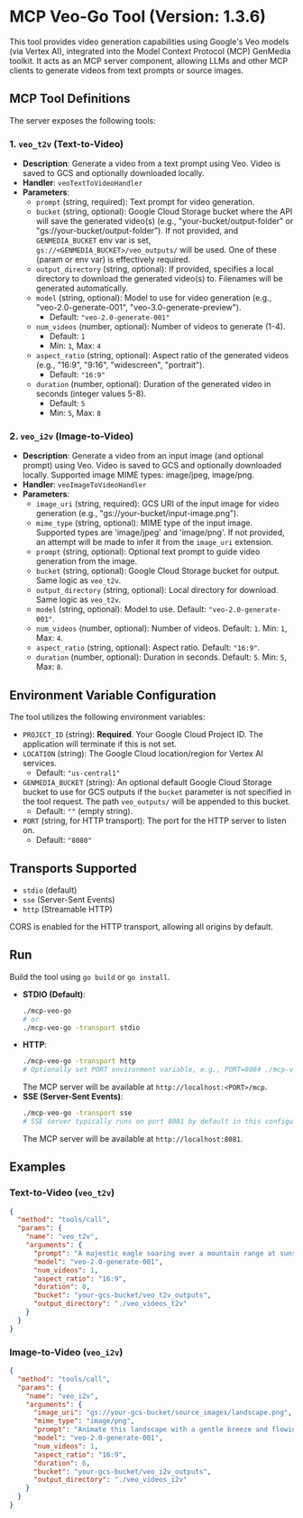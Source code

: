 # MCP Veo-Go Tool (Version: 1.3.6)

This tool provides video generation capabilities using Google's Veo models (via Vertex AI), integrated into the Model Context Protocol (MCP) GenMedia toolkit. It acts as an MCP server component, allowing LLMs and other MCP clients to generate videos from text prompts or source images.

## MCP Tool Definitions

The server exposes the following tools:

### 1. `veo_t2v` (Text-to-Video)

*   **Description**: Generate a video from a text prompt using Veo. Video is saved to GCS and optionally downloaded locally.
*   **Handler**: `veoTextToVideoHandler`
*   **Parameters**:
    *   `prompt` (string, required): Text prompt for video generation.
    *   `bucket` (string, optional): Google Cloud Storage bucket where the API will save the generated video(s) (e.g., "your-bucket/output-folder" or "gs://your-bucket/output-folder"). If not provided, and `GENMEDIA_BUCKET` env var is set, `gs://<GENMEDIA_BUCKET>/veo_outputs/` will be used. One of these (param or env var) is effectively required.
    *   `output_directory` (string, optional): If provided, specifies a local directory to download the generated video(s) to. Filenames will be generated automatically.
    *   `model` (string, optional): Model to use for video generation (e.g., "veo-2.0-generate-001", "veo-3.0-generate-preview").
        *   Default: `"veo-2.0-generate-001"`
    *   `num_videos` (number, optional): Number of videos to generate (1-4).
        *   Default: `1`
        *   Min: `1`, Max: `4`
    *   `aspect_ratio` (string, optional): Aspect ratio of the generated videos (e.g., "16:9", "9:16", "widescreen", "portrait").
        *   Default: `"16:9"`
    *   `duration` (number, optional): Duration of the generated video in seconds (integer values 5-8).
        *   Default: `5`
        *   Min: `5`, Max: `8`

### 2. `veo_i2v` (Image-to-Video)

*   **Description**: Generate a video from an input image (and optional prompt) using Veo. Video is saved to GCS and optionally downloaded locally. Supported image MIME types: image/jpeg, image/png.
*   **Handler**: `veoImageToVideoHandler`
*   **Parameters**:
    *   `image_uri` (string, required): GCS URI of the input image for video generation (e.g., "gs://your-bucket/input-image.png").
    *   `mime_type` (string, optional): MIME type of the input image. Supported types are 'image/jpeg' and 'image/png'. If not provided, an attempt will be made to infer it from the `image_uri` extension.
    *   `prompt` (string, optional): Optional text prompt to guide video generation from the image.
    *   `bucket` (string, optional): Google Cloud Storage bucket for output. Same logic as `veo_t2v`.
    *   `output_directory` (string, optional): Local directory for download. Same logic as `veo_t2v`.
    *   `model` (string, optional): Model to use. Default: `"veo-2.0-generate-001"`.
    *   `num_videos` (number, optional): Number of videos. Default: `1`. Min: `1`, Max: `4`.
    *   `aspect_ratio` (string, optional): Aspect ratio. Default: `"16:9"`.
    *   `duration` (number, optional): Duration in seconds. Default: `5`. Min: `5`, Max: `8`.

## Environment Variable Configuration

The tool utilizes the following environment variables:

*   `PROJECT_ID` (string): **Required**. Your Google Cloud Project ID. The application will terminate if this is not set.
*   `LOCATION` (string): The Google Cloud location/region for Vertex AI services.
    *   Default: `"us-central1"`
*   `GENMEDIA_BUCKET` (string): An optional default Google Cloud Storage bucket to use for GCS outputs if the `bucket` parameter is not specified in the tool request. The path `veo_outputs/` will be appended to this bucket.
    *   Default: `""` (empty string).
*   `PORT` (string, for HTTP transport): The port for the HTTP server to listen on.
    *   Default: `"8080"`

## Transports Supported

*   `stdio` (default)
*   `sse` (Server-Sent Events)
*   `http` (Streamable HTTP)

CORS is enabled for the HTTP transport, allowing all origins by default.

## Run

Build the tool using `go build` or `go install`.

*   **STDIO (Default)**:
    ```bash
    ./mcp-veo-go
    # or
    ./mcp-veo-go -transport stdio
    ```
*   **HTTP**:
    ```bash
    ./mcp-veo-go -transport http
    # Optionally set PORT environment variable, e.g., PORT=8084 ./mcp-veo-go -transport http
    ```
    The MCP server will be available at `http://localhost:<PORT>/mcp`.
*   **SSE (Server-Sent Events)**:
    ```bash
    ./mcp-veo-go -transport sse
    # SSE server typically runs on port 8081 by default in this configuration.
    ```
    The MCP server will be available at `http://localhost:8081`.

## Examples

### Text-to-Video (`veo_t2v`)
```json
{
  "method": "tools/call",
  "params": {
    "name": "veo_t2v",
    "arguments": {
      "prompt": "A majestic eagle soaring over a mountain range at sunset.",
      "model": "veo-2.0-generate-001",
      "num_videos": 1,
      "aspect_ratio": "16:9",
      "duration": 8,
      "bucket": "your-gcs-bucket/veo_t2v_outputs",
      "output_directory": "./veo_videos_t2v"
    }
  }
}
```

### Image-to-Video (`veo_i2v`)
```json
{
  "method": "tools/call",
  "params": {
    "name": "veo_i2v",
    "arguments": {
      "image_uri": "gs://your-gcs-bucket/source_images/landscape.png",
      "mime_type": "image/png",
      "prompt": "Animate this landscape with a gentle breeze and flowing river.",
      "model": "veo-2.0-generate-001",
      "num_videos": 1,
      "aspect_ratio": "16:9",
      "duration": 6,
      "bucket": "your-gcs-bucket/veo_i2v_outputs",
      "output_directory": "./veo_videos_i2v"
    }
  }
}
```
